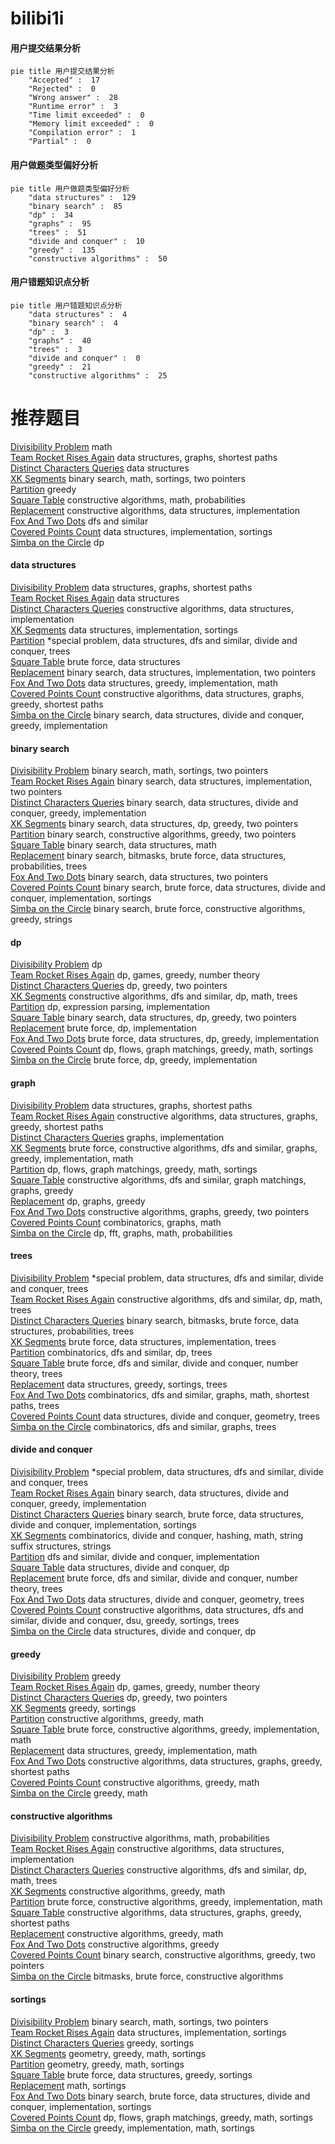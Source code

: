 # bilibi1i
<!-- tabs:start -->
#### **用户提交结果分析**

```mermaid
pie title 用户提交结果分析
    "Accepted" :  17
    "Rejected" :  0
    "Wrong answer" :  28
    "Runtime error" :  3
    "Time limit exceeded" :  0
    "Memory limit exceeded" :  0
    "Compilation error" :  1
    "Partial" :  0
```
#### **用户做题类型偏好分析**

```mermaid
pie title 用户做题类型偏好分析
    "data structures" :  129
    "binary search" :  85
    "dp" :  34
    "graphs" :  95
    "trees" :  51
    "divide and conquer" :  10
    "greedy" :  135
    "constructive algorithms" :  50
```
#### **用户错题知识点分析**

```mermaid
pie title 用户错题知识点分析
    "data structures" :  4
    "binary search" :  4
    "dp" :  3
    "graphs" :  40
    "trees" :  3
    "divide and conquer" :  0
    "greedy" :  21
    "constructive algorithms" :  25
```
<!-- tabs:end -->
# 推荐题目
[Divisibility Problem](http://codeforces.com/problemset/problem/1328/A)		math		  
[Team Rocket Rises Again](http://codeforces.com/problemset/problem/757/F)		data structures,
                        graphs,
                        shortest paths		  
[Distinct Characters Queries](http://codeforces.com/problemset/problem/1234/D)		data structures		  
[XK Segments](http://codeforces.com/problemset/problem/895/B)		binary search,
                        math,
                        sortings,
                        two pointers		  
[Partition](http://codeforces.com/problemset/problem/946/A)		greedy		  
[Square Table](https://codeforces.com/contest/418/problem/C)		constructive algorithms,
                        math,
                        probabilities		  
[Replacement](https://codeforces.com/contest/136/problem/C)		constructive algorithms,
                        data structures,
                        implementation		  
[Fox And Two Dots](http://codeforces.com/problemset/problem/510/B)		dfs and similar		  
[Covered Points Count](http://codeforces.com/problemset/problem/1000/C)		data structures,
                        implementation,
                        sortings		  
[Simba on the Circle](http://codeforces.com/problemset/problem/612/F)		dp		  
<!-- tabs:start -->
#### **data structures**
[Divisibility Problem](http://codeforces.com/problemset/problem/757/F)		data structures,
                        graphs,
                        shortest paths		  
[Team Rocket Rises Again](http://codeforces.com/problemset/problem/1234/D)		data structures		  
[Distinct Characters Queries](https://codeforces.com/contest/136/problem/C)		constructive algorithms,
                        data structures,
                        implementation		  
[XK Segments](http://codeforces.com/problemset/problem/1000/C)		data structures,
                        implementation,
                        sortings		  
[Partition](http://codeforces.com/problemset/problem/1192/B)		*special problem,
                        data structures,
                        dfs and similar,
                        divide and conquer,
                        trees		  
[Square Table](http://codeforces.com/problemset/problem/1491/I)		brute force,
                        data structures		  
[Replacement](http://codeforces.com/problemset/problem/1416/A)		binary search,
                        data structures,
                        implementation,
                        two pointers		  
[Fox And Two Dots](http://codeforces.com/problemset/problem/1217/E)		data structures,
                        greedy,
                        implementation,
                        math		  
[Covered Points Count](http://codeforces.com/problemset/problem/525/D)		constructive algorithms,
                        data structures,
                        graphs,
                        greedy,
                        shortest paths		  
[Simba on the Circle](https://codeforces.com/contest/1440/problem/E)		binary search,
                        data structures,
                        divide and conquer,
                        greedy,
                        implementation		  
#### **binary search**
[Divisibility Problem](http://codeforces.com/problemset/problem/895/B)		binary search,
                        math,
                        sortings,
                        two pointers		  
[Team Rocket Rises Again](http://codeforces.com/problemset/problem/1416/A)		binary search,
                        data structures,
                        implementation,
                        two pointers		  
[Distinct Characters Queries](https://codeforces.com/contest/1440/problem/E)		binary search,
                        data structures,
                        divide and conquer,
                        greedy,
                        implementation		  
[XK Segments](http://codeforces.com/problemset/problem/1492/C)		binary search,
                        data structures,
                        dp,
                        greedy,
                        two pointers		  
[Partition](http://codeforces.com/problemset/problem/1463/D)		binary search,
                        constructive algorithms,
                        greedy,
                        two pointers		  
[Square Table](http://codeforces.com/problemset/problem/1490/G)		binary search,
                        data structures,
                        math		  
[Replacement](http://codeforces.com/problemset/problem/1479/D)		binary search,
                        bitmasks,
                        brute force,
                        data structures,
                        probabilities,
                        trees		  
[Fox And Two Dots](http://codeforces.com/problemset/problem/1436/E)		binary search,
                        data structures,
                        two pointers		  
[Covered Points Count](http://codeforces.com/problemset/problem/1461/D)		binary search,
                        brute force,
                        data structures,
                        divide and conquer,
                        implementation,
                        sortings		  
[Simba on the Circle](http://codeforces.com/problemset/problem/1493/C)		binary search,
                        brute force,
                        constructive algorithms,
                        greedy,
                        strings		  
#### **dp**
[Divisibility Problem](http://codeforces.com/problemset/problem/612/F)		dp		  
[Team Rocket Rises Again](http://codeforces.com/problemset/problem/279/E)		dp,
                        games,
                        greedy,
                        number theory		  
[Distinct Characters Queries](http://codeforces.com/problemset/problem/1367/F1)		dp,
                        greedy,
                        two pointers		  
[XK Segments](http://codeforces.com/problemset/problem/1338/D)		constructive algorithms,
                        dfs and similar,
                        dp,
                        math,
                        trees		  
[Partition](http://codeforces.com/problemset/problem/7/E)		dp,
                        expression parsing,
                        implementation		  
[Square Table](http://codeforces.com/problemset/problem/1492/C)		binary search,
                        data structures,
                        dp,
                        greedy,
                        two pointers		  
[Replacement](https://codeforces.com/contest/1457/problem/C)		brute force,
                        dp,
                        implementation		  
[Fox And Two Dots](http://codeforces.com/problemset/problem/1491/C)		brute force,
                        data structures,
                        dp,
                        greedy,
                        implementation		  
[Covered Points Count](http://codeforces.com/problemset/problem/1437/C)		dp,
                        flows,
                        graph matchings,
                        greedy,
                        math,
                        sortings		  
[Simba on the Circle](http://codeforces.com/problemset/problem/1499/B)		brute force,
                        dp,
                        greedy,
                        implementation		  
#### **graph**
[Divisibility Problem](http://codeforces.com/problemset/problem/757/F)		data structures,
                        graphs,
                        shortest paths		  
[Team Rocket Rises Again](http://codeforces.com/problemset/problem/525/D)		constructive algorithms,
                        data structures,
                        graphs,
                        greedy,
                        shortest paths		  
[Distinct Characters Queries](http://codeforces.com/problemset/problem/1169/B)		graphs,
                        implementation		  
[XK Segments](http://codeforces.com/problemset/problem/1487/C)		brute force,
                        constructive algorithms,
                        dfs and similar,
                        graphs,
                        greedy,
                        implementation,
                        math		  
[Partition](http://codeforces.com/problemset/problem/1437/C)		dp,
                        flows,
                        graph matchings,
                        greedy,
                        math,
                        sortings		  
[Square Table](http://codeforces.com/problemset/problem/1470/D)		constructive algorithms,
                        dfs and similar,
                        graph matchings,
                        graphs,
                        greedy		  
[Replacement](http://codeforces.com/problemset/problem/1476/C)		dp,
                        graphs,
                        greedy		  
[Fox And Two Dots](http://codeforces.com/problemset/problem/1304/D)		constructive algorithms,
                        graphs,
                        greedy,
                        two pointers		  
[Covered Points Count](http://codeforces.com/problemset/problem/1475/C)		combinatorics,
                        graphs,
                        math		  
[Simba on the Circle](http://codeforces.com/problemset/problem/553/E)		dp,
                        fft,
                        graphs,
                        math,
                        probabilities		  
#### **trees**
[Divisibility Problem](http://codeforces.com/problemset/problem/1192/B)		*special problem,
                        data structures,
                        dfs and similar,
                        divide and conquer,
                        trees		  
[Team Rocket Rises Again](http://codeforces.com/problemset/problem/1338/D)		constructive algorithms,
                        dfs and similar,
                        dp,
                        math,
                        trees		  
[Distinct Characters Queries](http://codeforces.com/problemset/problem/1479/D)		binary search,
                        bitmasks,
                        brute force,
                        data structures,
                        probabilities,
                        trees		  
[XK Segments](http://codeforces.com/problemset/problem/1511/C)		brute force,
                        data structures,
                        implementation,
                        trees		  
[Partition](http://codeforces.com/problemset/problem/1499/F)		combinatorics,
                        dfs and similar,
                        dp,
                        trees		  
[Square Table](http://codeforces.com/problemset/problem/1491/E)		brute force,
                        dfs and similar,
                        divide and conquer,
                        number theory,
                        trees		  
[Replacement](http://codeforces.com/problemset/problem/1466/D)		data structures,
                        greedy,
                        sortings,
                        trees		  
[Fox And Two Dots](http://codeforces.com/problemset/problem/1495/D)		combinatorics,
                        dfs and similar,
                        graphs,
                        math,
                        shortest paths,
                        trees		  
[Covered Points Count](http://codeforces.com/problemset/problem/1303/G)		data structures,
                        divide and conquer,
                        geometry,
                        trees		  
[Simba on the Circle](http://codeforces.com/problemset/problem/1454/E)		combinatorics,
                        dfs and similar,
                        graphs,
                        trees		  
#### **divide and conquer**
[Divisibility Problem](http://codeforces.com/problemset/problem/1192/B)		*special problem,
                        data structures,
                        dfs and similar,
                        divide and conquer,
                        trees		  
[Team Rocket Rises Again](https://codeforces.com/contest/1440/problem/E)		binary search,
                        data structures,
                        divide and conquer,
                        greedy,
                        implementation		  
[Distinct Characters Queries](http://codeforces.com/problemset/problem/1461/D)		binary search,
                        brute force,
                        data structures,
                        divide and conquer,
                        implementation,
                        sortings		  
[XK Segments](http://codeforces.com/problemset/problem/1466/G)		combinatorics,
                        divide and conquer,
                        hashing,
                        math,
                        string suffix structures,
                        strings		  
[Partition](http://codeforces.com/problemset/problem/1490/D)		dfs and similar,
                        divide and conquer,
                        implementation		  
[Square Table](https://codeforces.com/contest/1483/problem/C)		data structures,
                        divide and conquer,
                        dp		  
[Replacement](http://codeforces.com/problemset/problem/1491/E)		brute force,
                        dfs and similar,
                        divide and conquer,
                        number theory,
                        trees		  
[Fox And Two Dots](http://codeforces.com/problemset/problem/1303/G)		data structures,
                        divide and conquer,
                        geometry,
                        trees		  
[Covered Points Count](http://codeforces.com/problemset/problem/1494/D)		constructive algorithms,
                        data structures,
                        dfs and similar,
                        divide and conquer,
                        dsu,
                        greedy,
                        sortings,
                        trees		  
[Simba on the Circle](http://codeforces.com/problemset/problem/1482/E)		data structures,
                        divide and conquer,
                        dp		  
#### **greedy**
[Divisibility Problem](http://codeforces.com/problemset/problem/946/A)		greedy		  
[Team Rocket Rises Again](http://codeforces.com/problemset/problem/279/E)		dp,
                        games,
                        greedy,
                        number theory		  
[Distinct Characters Queries](http://codeforces.com/problemset/problem/1367/F1)		dp,
                        greedy,
                        two pointers		  
[XK Segments](http://codeforces.com/problemset/problem/1183/D)		greedy,
                        sortings		  
[Partition](http://codeforces.com/problemset/problem/1042/C)		constructive algorithms,
                        greedy,
                        math		  
[Square Table](http://codeforces.com/problemset/problem/1419/B)		brute force,
                        constructive algorithms,
                        greedy,
                        implementation,
                        math		  
[Replacement](http://codeforces.com/problemset/problem/1217/E)		data structures,
                        greedy,
                        implementation,
                        math		  
[Fox And Two Dots](http://codeforces.com/problemset/problem/525/D)		constructive algorithms,
                        data structures,
                        graphs,
                        greedy,
                        shortest paths		  
[Covered Points Count](http://codeforces.com/problemset/problem/1205/A)		constructive algorithms,
                        greedy,
                        math		  
[Simba on the Circle](http://codeforces.com/problemset/problem/1409/D)		greedy,
                        math		  
#### **constructive algorithms**
[Divisibility Problem](https://codeforces.com/contest/418/problem/C)		constructive algorithms,
                        math,
                        probabilities		  
[Team Rocket Rises Again](https://codeforces.com/contest/136/problem/C)		constructive algorithms,
                        data structures,
                        implementation		  
[Distinct Characters Queries](http://codeforces.com/problemset/problem/1338/D)		constructive algorithms,
                        dfs and similar,
                        dp,
                        math,
                        trees		  
[XK Segments](http://codeforces.com/problemset/problem/1042/C)		constructive algorithms,
                        greedy,
                        math		  
[Partition](http://codeforces.com/problemset/problem/1419/B)		brute force,
                        constructive algorithms,
                        greedy,
                        implementation,
                        math		  
[Square Table](http://codeforces.com/problemset/problem/525/D)		constructive algorithms,
                        data structures,
                        graphs,
                        greedy,
                        shortest paths		  
[Replacement](http://codeforces.com/problemset/problem/1205/A)		constructive algorithms,
                        greedy,
                        math		  
[Fox And Two Dots](http://codeforces.com/problemset/problem/1493/A)		constructive algorithms,
                        greedy		  
[Covered Points Count](http://codeforces.com/problemset/problem/1463/D)		binary search,
                        constructive algorithms,
                        greedy,
                        two pointers		  
[Simba on the Circle](https://codeforces.com/contest/1456/problem/B)		bitmasks,
                        brute force,
                        constructive algorithms		  
#### **sortings**
[Divisibility Problem](http://codeforces.com/problemset/problem/895/B)		binary search,
                        math,
                        sortings,
                        two pointers		  
[Team Rocket Rises Again](http://codeforces.com/problemset/problem/1000/C)		data structures,
                        implementation,
                        sortings		  
[Distinct Characters Queries](http://codeforces.com/problemset/problem/1183/D)		greedy,
                        sortings		  
[XK Segments](https://codeforces.com/contest/1496/problem/C)		geometry,
                        greedy,
                        math,
                        sortings		  
[Partition](http://codeforces.com/problemset/problem/1495/A)		geometry,
                        greedy,
                        math,
                        sortings		  
[Square Table](http://codeforces.com/problemset/problem/1497/A)		brute force,
                        data structures,
                        greedy,
                        sortings		  
[Replacement](http://codeforces.com/problemset/problem/1427/A)		math,
                        sortings		  
[Fox And Two Dots](http://codeforces.com/problemset/problem/1461/D)		binary search,
                        brute force,
                        data structures,
                        divide and conquer,
                        implementation,
                        sortings		  
[Covered Points Count](http://codeforces.com/problemset/problem/1437/C)		dp,
                        flows,
                        graph matchings,
                        greedy,
                        math,
                        sortings		  
[Simba on the Circle](http://codeforces.com/problemset/problem/1473/A)		greedy,
                        implementation,
                        math,
                        sortings		  
<!-- tabs:end -->

